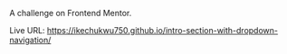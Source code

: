 A challenge on Frontend Mentor.

Live URL: https://ikechukwu750.github.io/intro-section-with-dropdown-navigation/
